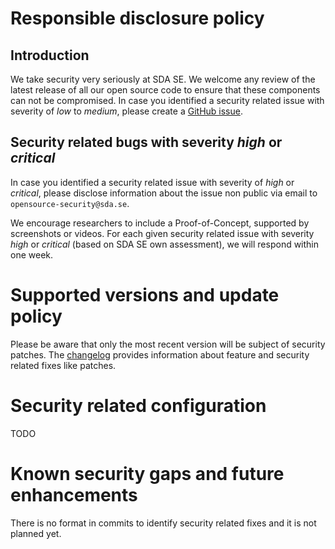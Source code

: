 # Responsible disclosure policy

## Introduction

We take security very seriously at SDA SE.
We welcome any review of the latest release of all our open source code to ensure that these components can not be compromised.
In case you identified a security related issue with severity of _low_ to _medium_, please create a [GitHub issue](https://github.com/SDA-SE/cluster-scanner-orchestration). 


## Security related bugs with severity _high_ or _critical_

In case you identified a security related issue with severity of _high_ or _critical_, please disclose information about the issue non public via email to `opensource-security@sda.se`.

We encourage researchers to include a Proof-of-Concept, supported by screenshots or videos.
For each given security related issue with severity _high_ or _critical_ (based on SDA SE own assessment), we will respond within one week.


# Supported versions and update policy

Please be aware that only the most recent version will be subject of security patches.
The [changelog](https://github.com/SDA-SE/clusterscanner-scan-lifetime/releases/) provides information about feature and security related fixes like patches.


# Security related configuration
TODO

# Known security gaps and future enhancements
There is no format in commits to identify security related fixes and it is not planned yet.
